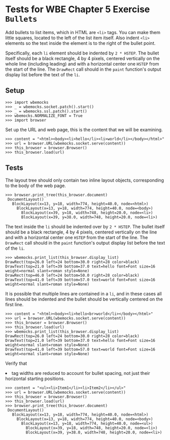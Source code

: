 Tests for WBE Chapter 5 Exercise `Bullets`
==========================================

Add bullets to list items, which in HTML are `<li>` tags. You can make
them little squares, located to the left of the list item itself. Also
indent `<li>` elements so the text inside the element is to the right
of the bullet point.

Specifically, each `li` element should be indented by `2 * HSTEP`. The
bullet itself should be a black rectangle, 4 by 4 pixels, centered
vertically on the whole line (including leading) and with a horizontal
center one `HSTEP` from the start of the line. The `DrawRect` call
should in the `paint` function's output display list before the text
of the `li`.

Setup
-----

    >>> import wbemocks
    >>> _ = wbemocks.socket.patch().start()
    >>> _ = wbemocks.ssl.patch().start()
    >>> wbemocks.NORMALIZE_FONT = True
    >>> import browser

Set up the URL and web page, this is the content that we will be examining.

    >>> content = "<html><body><li>hello</li><li>world</li></body></html>"
    >>> url = browser.URL(wbemocks.socket.serve(content))
    >>> this_browser = browser.Browser()
    >>> this_browser.load(url)

Tests
-----

The layout tree should only contain two inline layout objects, corresponding to
  the body of the web page.
         
    >>> browser.print_tree(this_browser.document)
     DocumentLayout()
       BlockLayout(x=13, y=18, width=774, height=40.0, node=<html>)
         BlockLayout(x=13, y=18, width=774, height=40.0, node=<body>)
           BlockLayout(x=39, y=18, width=748, height=20.0, node=<li>)
           BlockLayout(x=39, y=38.0, width=748, height=20.0, node=<li>)

The text inside the `li` should be indented over by `2 * HSTEP`.
The bullet itself should be a black rectangle, 4 by 4 pixels, centered 
  vertically on the line and with a horizontal center one `HSTEP` from the 
  start of the line.
The `DrawRect` call should in the `paint` function's output display list before
  the text of the `li`.
  
    >>> wbemocks.print_list(this_browser.display_list)
    DrawRect(top=26.0 left=24 bottom=30.0 right=28 color=black)
    DrawText(top=21.0 left=39 bottom=37.0 text=hello font=Font size=16 weight=normal slant=roman style=None)
    DrawRect(top=46.0 left=24 bottom=50.0 right=28 color=black)
    DrawText(top=41.0 left=39 bottom=57.0 text=world font=Font size=16 weight=normal slant=roman style=None)

It is possible that multiple lines are contained in a `li`, and in these
  cases all lines should be indented and the bullet should be vertically 
  centered on the first line.

    >>> content = "<html><body><li>hello<br>world</li></body></html>"
    >>> url = browser.URL(wbemocks.socket.serve(content))
    >>> this_browser = browser.Browser()
    >>> this_browser.load(url)
    >>> wbemocks.print_list(this_browser.display_list)
    DrawRect(top=26.0 left=24 bottom=30.0 right=28 color=black)
    DrawText(top=21.0 left=39 bottom=37.0 text=hello font=Font size=16 weight=normal slant=roman style=None)
    DrawText(top=41.0 left=39 bottom=57.0 text=world font=Font size=16 weight=normal slant=roman style=None)

Verify that <li> tag widths are reduced to account for bullet spacing, not just their horizontal starting positions.

    >>> content = "<ul><li>Item1</li><li>Item2</li></ul>"
    >>> url = browser.URL(wbemocks.socket.serve(content))
    >>> this_browser = browser.Browser()
    >>> this_browser.load(url)
    >>> browser.print_tree(this_browser.document)
     DocumentLayout()
       BlockLayout(x=13, y=18, width=774, height=40.0, node=<html>)
         BlockLayout(x=13, y=18, width=774, height=40.0, node=<body>)
           BlockLayout(x=13, y=18, width=774, height=40.0, node=<ul>)
             BlockLayout(x=39, y=18, width=748, height=20.0, node=<li>)
             BlockLayout(x=39, y=38.0, width=748, height=20.0, node=<li>)
